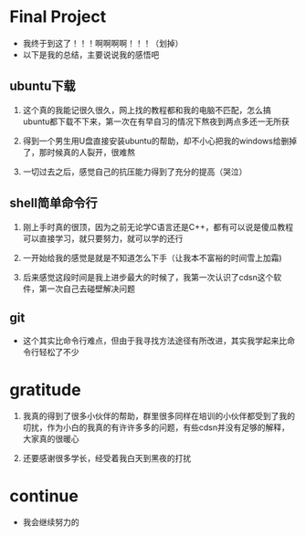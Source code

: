 # Final Project

- 我终于到这了！！！啊啊啊啊！！！（划掉）
- 以下是我的总结，主要说说我的感悟吧

## ubuntu下载

1. 这个真的我能记很久很久，网上找的教程都和我的电脑不匹配，怎么搞ubuntu都下载不下来，第一次在有早自习的情况下熬夜到两点多还一无所获

2. 得到一个男生用U盘直接安装ubuntu的帮助，却不小心把我的windows给删掉了，那时候真的人裂开，很难熬

3. 一切过去之后，感觉自己的抗压能力得到了充分的提高（哭泣）

## shell简单命令行

1. 刚上手时真的很顶，因为之前无论学C语言还是C++，都有可以说是傻瓜教程可以直接学习，就只要努力，就可以学的还行

2. 一开始给我的感觉是就是不知道怎么下手（让我本不富裕的时间雪上加霜)

3. 后来感觉这段时间是我上进步最大的时候了，我第一次认识了cdsn这个软件，第一次自己去碰壁解决问题

## git

- 这个其实比命令行难点，但由于我寻找方法途径有所改进，其实我学起来比命令行轻松了不少

# gratitude

1. 我真的得到了很多小伙伴的帮助，群里很多同样在培训的小伙伴都受到了我的叨扰，作为小白的我真的有许许多多的问题，有些cdsn并没有足够的解释，大家真的很暖心

2. 还要感谢很多学长，经受着我白天到黑夜的打扰

# continue

- 我会继续努力的
